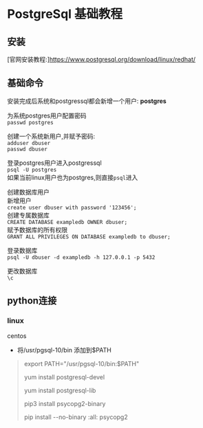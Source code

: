 # PostgreSql 基础教程

## 安装

[官网安装教程:]<https://www.postgresql.org/download/linux/redhat/>

## 基础命令

安装完成后系统和postgressql都会新增一个用户: **postgres**</br>

为系统postgres用户配置密码</br>
`passwd postgres`</br>

创建一个系统新用户,并赋予密码:</br>
`adduser dbuser`</br>
`passwd dbuser`</br>

登录postgres用户进入postgressql</br>
`psql -U postgres`</br>
如果当前linux用户也为postgres,则直接`psql`进入</br>


创建数据库用户</br>
新增用户</br>
`create user dbuser with password '123456';`</br>
创建专属数据库</br>
`CREATE DATABASE exampledb OWNER dbuser;`</br>
赋予数据库的所有权限</br>
`GRANT ALL PRIVILEGES ON DATABASE exampledb to dbuser;`</br>

登录数据库</br>
`psql -U dbuser -d exampledb -h 127.0.0.1 -p 5432`

更改数据库</br>
`\c`

## python连接

### linux

centos

* 将/usr/pgsql-10/bin 添加到$PATH

>export PATH="/usr/pgsql-10/bin:$PATH"
>
>yum install postgresql-devel
>
>yum install postgresql-lib
>
>pip3 install psycopg2-binary
>
>pip install --no-binary :all: psycopg2